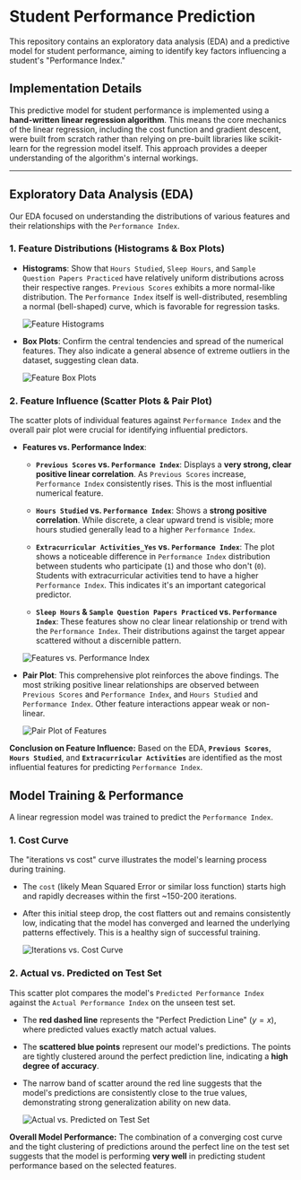 # Student Performance Prediction

This repository contains an exploratory data analysis (EDA) and a predictive model for student performance, aiming to identify key factors influencing a student's "Performance Index."

## Implementation Details

This predictive model for student performance is implemented using a **hand-written linear regression algorithm**. This means the core mechanics of the linear regression, including the cost function and gradient descent, were built from scratch rather than relying on pre-built libraries like scikit-learn for the regression model itself. This approach provides a deeper understanding of the algorithm's internal workings.

---

## Exploratory Data Analysis (EDA)

Our EDA focused on understanding the distributions of various features and their relationships with the `Performance Index`.

### 1. Feature Distributions (Histograms & Box Plots)

* **Histograms**: Show that `Hours Studied`, `Sleep Hours`, and `Sample Question Papers Practiced` have relatively uniform distributions across their respective ranges. `Previous Scores` exhibits a more normal-like distribution. The `Performance Index` itself is well-distributed, resembling a normal (bell-shaped) curve, which is favorable for regression tasks.

  ![Feature Histograms](./images/student_pref_hist.png)

* **Box Plots**: Confirm the central tendencies and spread of the numerical features. They also indicate a general absence of extreme outliers in the dataset, suggesting clean data.

    ![Feature Box Plots](./images/student_perf_box.png)

### 2. Feature Influence (Scatter Plots & Pair Plot)

The scatter plots of individual features against `Performance Index` and the overall pair plot were crucial for identifying influential predictors.

* **Features vs. Performance Index**:

    * **`Previous Scores` vs. `Performance Index`**: Displays a **very strong, clear positive linear correlation**. As `Previous Scores` increase, `Performance Index` consistently rises. This is the most influential numerical feature.

    * **`Hours Studied` vs. `Performance Index`**: Shows a **strong positive correlation**. While discrete, a clear upward trend is visible; more hours studied generally lead to a higher `Performance Index`.

    * **`Extracurricular Activities_Yes` vs. `Performance Index`**: The plot shows a noticeable difference in `Performance Index` distribution between students who participate (`1`) and those who don't (`0`). Students with extracurricular activities tend to have a higher `Performance Index`. This indicates it's an important categorical predictor.

    * **`Sleep Hours` & `Sample Question Papers Practiced` vs. `Performance Index`**: These features show no clear linear relationship or trend with the `Performance Index`. Their distributions against the target appear scattered without a discernible pattern.

    ![Features vs. Performance Index](./images/student_pref_feat_vs_label.png)

* **Pair Plot**: This comprehensive plot reinforces the above findings. The most striking positive linear relationships are observed between `Previous Scores` and `Performance Index`, and `Hours Studied` and `Performance Index`. Other feature interactions appear weak or non-linear.

  ![Pair Plot of Features](./images/student_perf_pair.png)

**Conclusion on Feature Influence:** Based on the EDA, **`Previous Scores`**, **`Hours Studied`**, and **`Extracurricular Activities`** are identified as the most influential features for predicting `Performance Index`.

## Model Training & Performance

A linear regression model was trained to predict the `Performance Index`.

### 1. Cost Curve

The "iterations vs cost" curve illustrates the model's learning process during training.

* The `cost` (likely Mean Squared Error or similar loss function) starts high and rapidly decreases within the first ~150-200 iterations.

* After this initial steep drop, the cost flatters out and remains consistently low, indicating that the model has converged and learned the underlying patterns effectively. This is a healthy sign of successful training.

    ![Iterations vs. Cost Curve](./images/student_pref_cost_curve.png)

### 2. Actual vs. Predicted on Test Set

This scatter plot compares the model's `Predicted Performance Index` against the `Actual Performance Index` on the unseen test set.

* The **red dashed line** represents the "Perfect Prediction Line" ($y=x$), where predicted values exactly match actual values.

* The **scattered blue points** represent our model's predictions. The points are tightly clustered around the perfect prediction line, indicating a **high degree of accuracy**.

* The narrow band of scatter around the red line suggests that the model's predictions are consistently close to the true values, demonstrating strong generalization ability on new data.

    ![Actual vs. Predicted on Test Set](./images/student_perf_test_set_plot.png)

**Overall Model Performance:** The combination of a converging cost curve and the tight clustering of predictions around the perfect line on the test set suggests that the model is performing **very well** in predicting student performance based on the selected features.